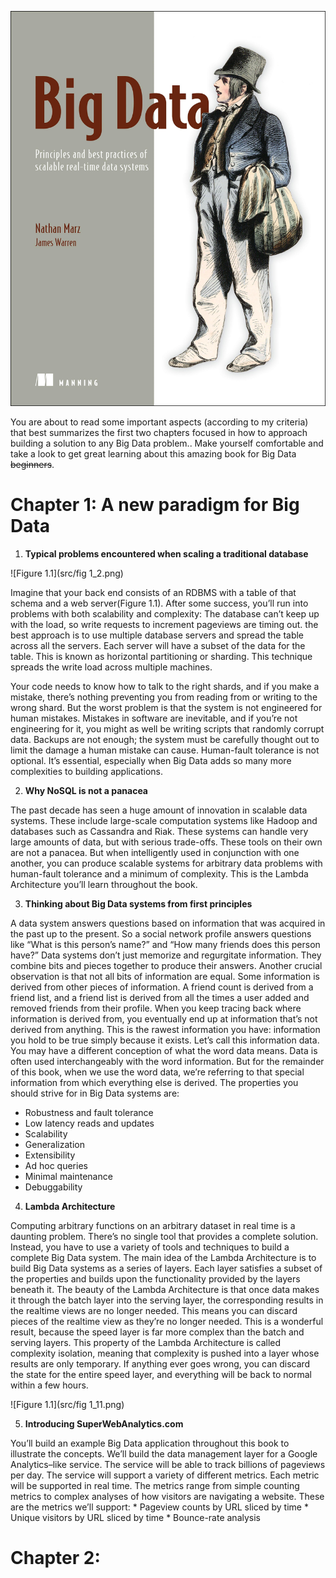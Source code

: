 ![Book folder](/src/Picture_1.jpg)

You are about to read some important aspects (according to my criteria) that best summarizes the first two chapters focused in how to approach building a solution to any Big Data problem.. Make yourself comfortable and take a look to get great learning about this amazing book for Big Data ~~beginners~~.


# Chapter 1: A new paradigm for Big Data

1. **Typical problems encountered when scaling a traditional database**

![Figure 1.1](src/fig 1_2.png)
  
  Imagine that your back end consists of an RDBMS with a table of that schema and a web server(Figure 1.1). After some success, you’ll   run into problems with both scalability and complexity: The database can’t keep up with the load, so write requests to increment       pageviews are timing out. the best approach is to use multiple database servers and spread the table across all the servers. Each       server will have a subset of the data for the table. This is known as horizontal partitioning or sharding. This technique spreads the   write load across multiple machines.

  Your code needs to know how to talk to the right shards, and if you make a mistake, there’s nothing preventing you from reading from or writing to the wrong shard. But the worst problem is that the system is not engineered for human mistakes. Mistakes in software are inevitable, and if you’re not engineering for it, you might as well be writing scripts that randomly corrupt data. Backups are not enough; the system must be carefully thought out to limit the damage a human mistake can cause. Human-fault tolerance is not optional. It’s essential, especially when Big Data adds so many more complexities to building applications.
  

2. **Why NoSQL is not a panacea**

  The past decade has seen a huge amount of innovation in scalable data systems. These include large-scale computation systems like Hadoop and databases such as Cassandra and Riak. These systems can handle very large amounts of data, but with serious trade-offs. These tools on their own are not a panacea. But when intelligently used in conjunction with one another, you can produce scalable systems for arbitrary data problems with human-fault tolerance and a minimum of complexity. This is the Lambda Architecture you’ll learn throughout the book.
  

3. **Thinking about Big Data systems from first principles**

  A data system answers questions based on information that was acquired in the past up to the present. So a social network profile answers questions like “What is this person’s name?” and “How many friends does this person have?” Data systems don’t just memorize and regurgitate information. They combine bits and pieces together to produce their answers. Another crucial observation is that not all bits of information are equal. Some information is derived from other pieces of information. A friend count is derived from a friend list, and a friend list is derived from all the times a user added and removed friends from their profile. When you keep tracing back where information is derived from, you eventually end up at information that’s not derived from anything. This is the rawest information you have: information you hold to be true simply because it exists. Let’s call this information data. You may have a different conception of what the word data means. Data is often used interchangeably with the word information. But for the remainder of this book, when we use the word data, we’re referring to that special information from which everything else is derived.
The properties you should strive for in Big Data systems are:
  * Robustness and fault tolerance
  * Low latency reads and updates
  * Scalability
  * Generalization
  * Extensibility
  * Ad hoc queries
  * Minimal maintenance
  * Debuggability
  

4. **Lambda Architecture**

  Computing arbitrary functions on an arbitrary dataset in real time is a daunting problem. There’s no single tool that provides a complete solution. Instead, you have to use a variety of tools and techniques to build a complete Big Data system. The main idea of the Lambda Architecture is to build Big Data systems as a series of layers. Each layer satisfies a subset of the properties and builds upon the functionality provided by the layers beneath it.
The beauty of the Lambda Architecture is that once data makes it through the batch layer into the serving layer, the corresponding results in the realtime views are no longer needed. This means you can discard pieces of the realtime view as they’re no longer needed. This is a wonderful result, because the speed layer is far more complex than the batch and serving layers. This property of the Lambda Architecture is called complexity isolation, meaning that complexity is pushed into a layer whose results are only temporary. If anything ever goes wrong, you can discard the state for the entire speed layer, and everything will be back to normal within a few hours.

 ![Figure 1.1](src/fig 1_11.png)
  

5. **Introducing SuperWebAnalytics.com**

  You’ll build an example Big Data application throughout this book to illustrate the concepts. We’ll build the data management layer for a Google Analytics–like service. The service will be able to track billions of pageviews per day. The service will support a variety of different metrics. Each metric will be supported in real time. The metrics range from simple counting metrics to complex analyses
of how visitors are navigating a website. These are the metrics we’ll support:
    * Pageview counts by URL sliced by time
    * Unique visitors by URL sliced by time
    * Bounce-rate analysis



# Chapter 2: 



